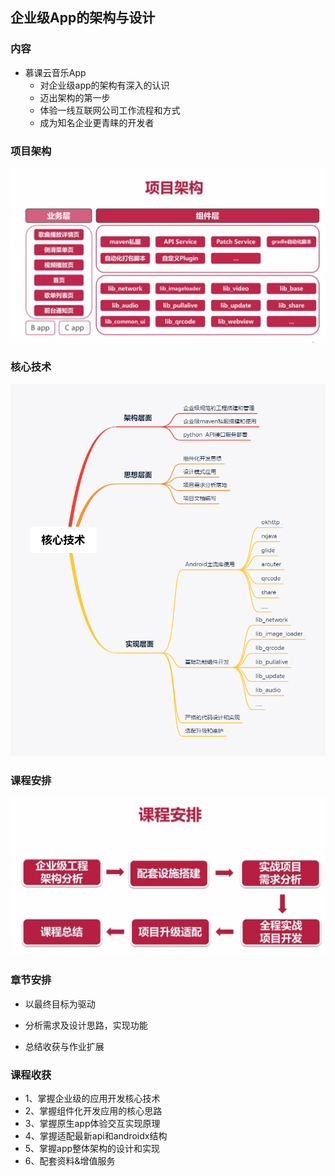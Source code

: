 ## 企业级App的架构与设计

### 内容

+ 慕课云音乐App
  + 对企业级app的架构有深入的认识
  + 迈出架构的第一步
  + 体验一线互联网公司工作流程和方式
  + 成为知名企业更青睐的开发者

### 项目架构

![](./images/1.png)

### 核心技术

![](./images/2.png)

### 课程安排

![](./images/3.png)

### 章节安排

+ 以最终目标为驱动

+ 分析需求及设计思路，实现功能

+ 总结收获与作业扩展

  

### 课程收获

+ 1、掌握企业级的应用开发核心技术
+ 2、掌握组件化开发应用的核心思路
+ 3、掌握原生app体验交互实现原理
+ 4、掌握适配最新api和androidx结构
+ 5、掌握app整体架构的设计和实现
+ 6、配套资料&增值服务